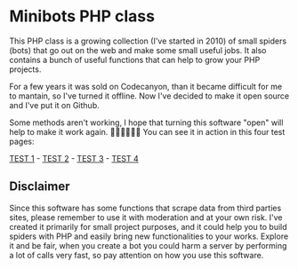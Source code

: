 # Minibots PHP class

This PHP class is a growing collection (I've started in 2010) of small spiders (bots) that go out on the web and make some small useful jobs. It also contains a bunch of useful functions that can help to grow your PHP projects.

For a few years it was sold on Codecanyon, than it became difficult for me to mantain, so I've turned it offline. Now I've decided to make it open source and I've put it on Github.

Some methods aren't working, I hope that turning this software "open" will help to make it work again. 💪🏼💪🏼💪🏼
You can see it in action in this four test pages:

[TEST 1](https://www.barattalo.it/demo/minibots/test.php) - [TEST 2](https://www.barattalo.it/demo/minibots/test2.php) - [TEST 3](https://www.barattalo.it/demo/minibots/test3.php) - [TEST 4](https://www.barattalo.it/demo/minibots/test4.php)


## Disclaimer
Since this software has some functions that scrape data from third parties sites, please remember to use it with moderation and at your own risk. I've created it primarily for small project purposes, and it could help you to build spiders with PHP and easily bring new functionalities to your works.
Explore it and be fair, when you create a bot you could harm a server by performing a lot of calls very fast, so pay attention on how you use this software.
